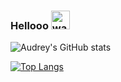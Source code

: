 ### Hellooo <img alt="wave" src="https://i.pinimg.com/originals/f3/d3/56/f3d35634ce49ee4e1362685560a6cd2f.gif" width="30px">

![Audrey's GitHub stats](https://github-readme-stats.vercel.app/api?username=audreyfabiola&show_icons=true&theme=rose_pine)

[![Top Langs](https://github-readme-stats.vercel.app/api/top-langs/?username=audreyfabiola&layout=compact&theme=rose_pine)](https://github.com/audreyfabiola/github-readme-stats)
